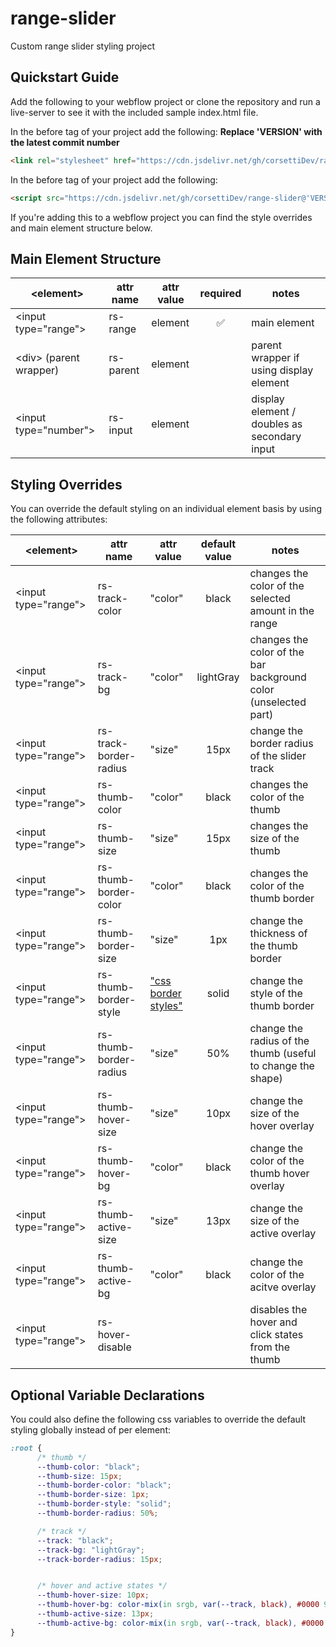 # range-slider
Custom range slider styling project

## Quickstart Guide

Add the following to your webflow project or clone the repository and run a live-server to see it with the included sample index.html file.

In the before </head> tag of your project add the following:
**Replace 'VERSION' with the latest commit number**

```html
<link rel="stylesheet" href="https://cdn.jsdelivr.net/gh/corsettiDev/range-slider@'VERSION'/script.css" rel="stylesheet">
```

In the before </body> tag of your project add the following:

```html
<script src="https://cdn.jsdelivr.net/gh/corsettiDev/range-slider@'VERSION'/script.js"></script>
```

If you're adding this to a webflow project you can find the style overrides and main element structure below.


## Main Element Structure

| \<element\>            	| attr name 	| attr value 	| required 	| notes                                        	|
|------------------------	|-----------	|------------	|:--------:	|----------------------------------------------	|
| \<input type="range"\>   	| rs-range  	| element      	|    ✅    	| main element                                 	|
| \<div\> (parent wrapper) 	| rs-parent 	| element      	|          	| parent wrapper if using display element      	|
| \<input type="number"\>  	| rs-input  	| element      	|          	| display element / doubles as secondary input 	|

## Styling Overrides

You can override the default styling on an individual element basis by using the following attributes:

| \<element\>            	| attr name              	| attr value                                                          	| default value 	| notes                                                           	|
|------------------------	|------------------------	|---------------------------------------------------------------------	|:-------------:	|-----------------------------------------------------------------	|
| \<input type="range"\> 	| rs-track-color         	| "color"                                                             	|     black     	| changes the color of the selected amount in the range           	|
| \<input type="range"\> 	| rs-track-bg            	| "color"                                                             	|   lightGray     	| changes the color of the bar background color (unselected part) 	|
| \<input type="range"\> 	| rs-track-border-radius 	| "size"                                                              	|      15px     	| change the border radius of the slider track                    	|
| \<input type="range"\> 	| rs-thumb-color         	| "color"                                                             	|     black     	| changes the color of the thumb                                  	|
| \<input type="range"\> 	| rs-thumb-size          	| "size"                                                              	|      15px     	| changes the size of the thumb                                   	|
| \<input type="range"\> 	| rs-thumb-border-color  	| "color"                                                             	|     black     	| changes the color of the thumb border                           	|
| \<input type="range"\> 	| rs-thumb-border-size   	| "size"                                                              	|      1px      	| change the thickness of the thumb border                        	|
| \<input type="range"\> 	| rs-thumb-border-style  	| ["css border styles"](https://www.w3schools.com/css/css_border.asp) 	|     solid     	| change the style of the thumb border                            	|
| \<input type="range"\> 	| rs-thumb-border-radius 	| "size"                                                              	|      50%      	| change the radius of the thumb (useful to change the shape)     	|
| \<input type="range"\> 	| rs-thumb-hover-size    	| "size"                                                              	|      10px     	| change the size of the hover overlay                            	|
| \<input type="range"\> 	| rs-thumb-hover-bg      	| "color"                                                             	|     black     	| change the color of the thumb hover overlay                     	|
| \<input type="range"\> 	| rs-thumb-active-size   	| "size"                                                              	|      13px     	| change the size of the active overlay                           	|
| \<input type="range"\> 	| rs-thumb-active-bg     	| "color"                                                             	|     black     	| change the color of the acitve overlay                          	|
| \<input type="range"\> 	| rs-hover-disable       	|                                                                     	|               	| disables the hover and click states from the thumb              	|

## Optional Variable Declarations

You could also define the following css variables to override the default styling globally instead of per element:

```css
:root {
      /* thumb */
      --thumb-color: "black";
      --thumb-size: 15px;
      --thumb-border-color: "black";
      --thumb-border-size: 1px;
      --thumb-border-style: "solid";
      --thumb-border-radius: 50%;

      /* track */
      --track: "black";
      --track-bg: "lightGray";
      --track-border-radius: 15px;


      /* hover and active states */
      --thumb-hover-size: 10px;
      --thumb-hover-bg: color-mix(in srgb, var(--track, black), #0000 90%);
      --thumb-active-size: 13px;
      --thumb-active-bg: color-mix(in srgb, var(--track, black), #0000 80%);
}
```
